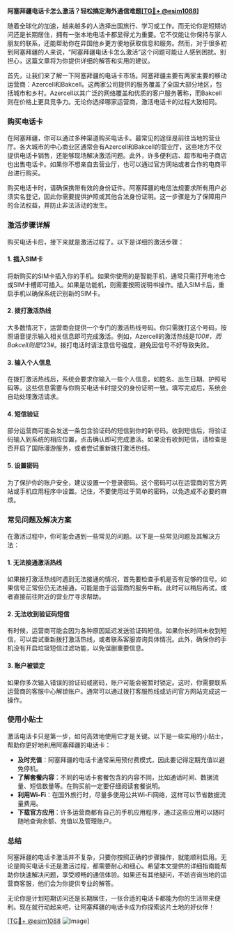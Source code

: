 **阿塞拜疆电话卡怎么激活？轻松搞定海外通信难题[[TG💪+ @esim1088](https://t.me/s/esim1088)]**

随着全球化的加速，越来越多的人选择出国旅行、学习或工作。而无论你是短期访问还是长期居住，拥有一张本地电话卡都显得尤为重要。它不仅能让你保持与家人朋友的联系，还能帮助你在异国他乡更方便地获取信息和服务。然而，对于很多初到阿塞拜疆的人来说，“阿塞拜疆电话卡怎么激活”这个问题可能让人感到困扰。别担心，这篇文章将为你提供详细的解答和实用的建议。

首先，让我们来了解一下阿塞拜疆的电话卡市场。阿塞拜疆主要有两家主要的移动运营商：Azercell和Bakcell。这两家公司提供的服务覆盖了全国大部分地区，包括城市和乡村。Azercell以其广泛的网络覆盖和优质的客户服务著称，而Bakcell则在价格上更具竞争力。无论你选择哪家运营商，激活电话卡的过程大致相同。

### **购买电话卡**

在阿塞拜疆，你可以通过多种渠道购买电话卡。最常见的途径是前往当地的营业厅。各大城市的中心商业区通常会有Azercell和Bakcell的营业厅，这些地方不仅提供电话卡销售，还能够现场解决激活问题。此外，许多便利店、超市和电子商店也出售电话卡。如果你不想亲自去营业厅，也可以通过官方网站或者合作的电商平台进行购买。

购买电话卡时，请确保携带有效的身份证件。阿塞拜疆的电信法规要求所有用户必须实名登记，因此你需要提供护照或其他合法身份证明。这一步骤是为了保障用户的合法权益，并防止非法活动的发生。

### **激活步骤详解**

购买电话卡后，接下来就是激活过程了。以下是详细的激活步骤：

#### **1. 插入SIM卡**

将新购买的SIM卡插入你的手机。如果你使用的是智能手机，通常只需打开电池仓或SIM卡槽即可插入。如果是功能机，则需要按照说明书操作。插入SIM卡后，重启手机以确保系统识别新的SIM卡。

#### **2. 拨打激活热线**

大多数情况下，运营商会提供一个专门的激活热线号码。你只需拨打这个号码，按照语音提示输入相关信息即可完成激活。例如，Azercell的激活热线是*100#，而Bakcell则是*123#。拨打电话时请注意信号强度，避免因信号不好导致失败。

#### **3. 输入个人信息**

在拨打激活热线后，系统会要求你输入一些个人信息，如姓名、出生日期、护照号码等。这些信息需要与你购买电话卡时提交的身份证明一致。填写完成后，系统会自动处理激活请求。

#### **4. 短信验证**

部分运营商可能会发送一条包含验证码的短信到你的新号码。收到短信后，将验证码输入到系统的相应位置，点击确认即可完成激活。如果没有收到短信，请检查是否开启了国际漫游服务，或者尝试重新拨打激活热线。

#### **5. 设置密码**

为了保护你的账户安全，建议设置一个登录密码。这个密码可以在运营商的官方网站或手机应用程序中设置。记住，不要使用过于简单的密码，以免造成不必要的麻烦。

### **常见问题及解决方案**

在激活过程中，你可能会遇到一些常见的问题。以下是一些常见问题及其解决方法：

#### **1. 无法接通激活热线**

如果拨打激活热线时遇到无法接通的情况，首先要检查手机是否有足够的信号。如果信号正常但仍无法接通，可能是由于运营商的服务中断。此时可以稍后再试，或者直接前往附近的营业厅寻求帮助。

#### **2. 无法收到验证码短信**

有时候，运营商可能会因为各种原因延迟发送验证码短信。如果你长时间未收到短信，可以尝试重新拨打激活热线，或者联系客服咨询具体情况。此外，确保你的手机没有开启垃圾短信过滤功能，以免误删重要信息。

#### **3. 账户被锁定**

如果你多次输入错误的验证码或密码，账户可能会被暂时锁定。这时，你需要联系运营商的客服中心解锁账户。通常可以通过拨打客服热线或访问官方网站完成这一操作。

### **使用小贴士**

激活电话卡只是第一步，如何高效地使用它才是关键。以下是一些实用的小贴士，帮助你更好地利用阿塞拜疆的电话卡：

- **及时充值**：阿塞拜疆的电话卡通常采用预付费模式，因此要记得定期充值以避免停机。
- **了解套餐内容**：不同的电话卡套餐包含的内容不同，比如通话时间、数据流量、短信数量等。在购买前一定要仔细阅读套餐说明。
- **利用Wi-Fi**：在国外旅行时，尽量多使用公共Wi-Fi网络，这样可以节省数据流量费用。
- **下载官方应用**：许多运营商都有自己的手机应用程序，通过这些应用可以随时随地查询余额、充值以及管理账户。

### **总结**

阿塞拜疆的电话卡激活并不复杂，只要你按照正确的步骤操作，就能顺利启用。无论是购买电话卡还是激活过程，都需要耐心和细心。希望本文提供的详细指南能帮助你快速解决问题，享受顺畅的通信体验。如果还有其他疑问，不妨咨询当地的运营商客服，他们会为你提供专业的解答。

无论你是计划短期访问还是长期居住，一张合适的电话卡都能为你的生活带来便利。现在就行动起来吧，让阿塞拜疆的电话卡成为你探索这片土地的好伙伴！

[[TG💪+ @esim1088](https://t.me/s/esim1088) ![Image](https://i.postimg.cc/4NQfJmqS/Snipaste-2025-05-13-00-14-12.png)]